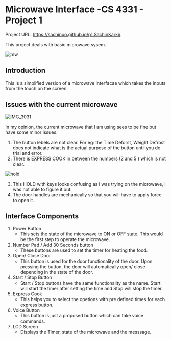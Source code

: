 # Microwave Interface -CS 4331 - Project 1

Project URL: https://sachinoo.github.io/p1.SachinKarki/.

This project deals with basic microwave sysem.

![mw](https://user-images.githubusercontent.com/24665608/109346569-81bb4400-7837-11eb-99bf-a5dd90d68aca.jpg)

## Introduction  <span style = "colro:red">

This is a simplified version of a microwave interfacae which takes the inputs from the touch on the screen.

## Issues with the current microwave
![IMG_3031](https://user-images.githubusercontent.com/24665608/109348303-f4c5ba00-7839-11eb-93a0-03d55541d980.jpeg)

In my opinion, the current microwave that I am using sees to be fine but have some minor issues.
1. The button lebels are not clear. For eg:  the Time Deforst, Weight Defrost does not indicate what
    is the actual purpose of the button until you do trial and error. 
2. There is EXPRESS COOK in between the numbers (2 and 5 )  which is not clear. 

![hold](https://user-images.githubusercontent.com/24665608/109349703-00b27b80-783c-11eb-820b-9d2e50a155ca.png)

3. This HOLD with keys looks confusing as I was trying on the microwave, I was not able to figure it out.
4. The door handles are mechanically so that you will have to apply force to open it.

## Interface Components
1.  Power Button 
    - This sets the state of the microwave to ON or OFF state. This would be the first step to operate the microwave.
2. Number Pad / Add 30 Seconds button
    - These buttons are used to set the timer for heating the food.
3. Open/ Close Door
    - This button is used for the door functionality of the door. Upon pressing the button, the door will 
      automatically open/ close depending in the state of the door.
4. Start / Stop Button
    - Start / Stop buttons have the same functionality as the name. Start will start the timer after setting the time and 
      Stop will stop the timer.
5. Express Cook
    - This helps you to select the opetions with pre defined times for each express button. 
6. Voice Button
    - This button is just a proposed button which can take voice commands. 
7. LCD Screen
    - Displays the Timer, state of the microwave and the messsage. 



